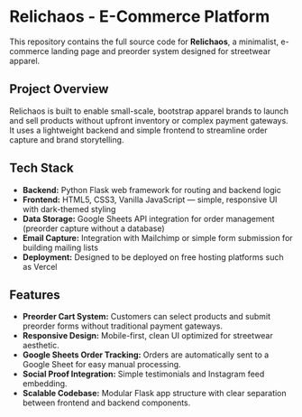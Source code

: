 
# Relichaos - E-Commerce Platform
This repository contains the full source code for **Relichaos**, a minimalist, e-commerce landing page and preorder system designed for streetwear apparel.

## Project Overview
Relichaos is built to enable small-scale, bootstrap apparel brands to launch and sell products without upfront inventory or complex payment gateways. It uses a lightweight backend and simple frontend to streamline order capture and brand storytelling.

## Tech Stack
- **Backend:** Python Flask web framework for routing and backend logic
- **Frontend:** HTML5, CSS3, Vanilla JavaScript — simple, responsive UI with dark-themed styling
- **Data Storage:** Google Sheets API integration for order management (preorder capture without a database)
- **Email Capture:** Integration with Mailchimp or simple form submission for building mailing lists
- **Deployment:** Designed to be deployed on free hosting platforms such as Vercel
  
## Features
- **Preorder Cart System:** Customers can select products and submit preorder forms without traditional payment gateways.
- **Responsive Design:** Mobile-first, clean UI optimized for streetwear aesthetic.
- **Google Sheets Order Tracking:** Orders are automatically sent to a Google Sheet for easy manual processing.
- **Social Proof Integration:** Simple testimonials and Instagram feed embedding.
- **Scalable Codebase:** Modular Flask app structure with clear separation between frontend and backend components.


